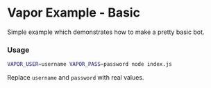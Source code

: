 # Vapor Example - Basic

Simple example which demonstrates how to make a pretty basic bot.

### Usage

```sh
VAPOR_USER=username VAPOR_PASS=password node index.js
```

Replace `username` and `password` with real values.
